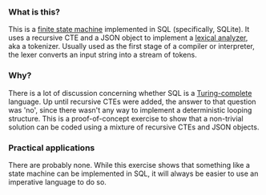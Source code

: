 ### What is this?

This is a [finite state machine](https://en.wikipedia.org/wiki/Finite-state_machine) implemented in SQL (specifically, SQLite). It uses a recursive CTE and a JSON object to 
implement a [lexical analyzer](https://en.wikipedia.org/wiki/Lexical_analysis), aka a tokenizer. Usually used as the first stage of a compiler or interpreter, the lexer converts
an input string into a stream of tokens.

### Why?

There is a lot of discussion concerning whether SQL is a [Turing-complete](https://en.wikipedia.org/wiki/Turing_completeness) language. Up until recursive CTEs were added, the answer to that
question was 'no', since there wasn't any way to implement a deterministic looping structure. This is a proof-of-concept exercise to show that a non-trivial solution can be coded using
a mixture of recursive CTEs and JSON objects.

### Practical applications

There are probably none. While this exercise shows that something like a state machine can be implemented in SQL, it will always be easier to use an imperative language to do so.
